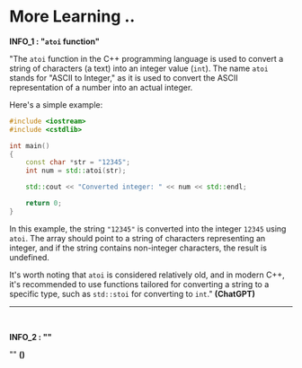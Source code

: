 # More Learning ..

**INFO_1 : "`atoi` function"**

"The `atoi` function in the C++ programming language is used to convert a string of characters (a text) into an integer value (`int`). The name `atoi` stands for "ASCII to Integer," as it is used to convert the ASCII representation of a number into an actual integer.

Here's a simple example:

```cpp
#include <iostream>
#include <cstdlib>

int main()
{
    const char *str = "12345";
    int num = std::atoi(str);

    std::cout << "Converted integer: " << num << std::endl;

    return 0;
}
```

In this example, the string `"12345"` is converted into the integer `12345` using `atoi`. The array should point to a string of characters representing an integer, and if the string contains non-integer characters, the result is undefined.

It's worth noting that `atoi` is considered relatively old, and in modern C++, it's recommended to use functions tailored for converting a string to a specific type, such as `std::stoi` for converting to `int`." **(ChatGPT)**

---

<br>

**INFO_2 : ""**

"" **()**
